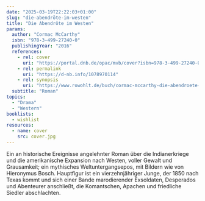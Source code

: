 ```yaml
---
date: "2025-03-19T22:22:03+01:00"
slug: "die-abendröte-im-westen"
title: "Die Abendröte im Westen"
params:
  author: "Cormac McCarthy"
  isbn: "978-3-499-27240-0"
  publishingYear: "2016"
  references:
    - rel: cover
      uri: "https://portal.dnb.de/opac/mvb/cover?isbn=978-3-499-27240-0"
    - rel: permalink
      uri: "https://d-nb.info/1078970114"
    - rel: synopsis
      uri: "https://www.rowohlt.de/buch/cormac-mccarthy-die-abendroete-im-westen-9783499272400"
  subtitle: "Roman"
topics:
  - "Drama"
  - "Western"
booklists:
  - wishlist
resources:
  - name: cover
    src: cover.jpg
---
```


Ein an historische Ereignisse angelehnter Roman über die Indianerkriege und die 
amerikanische Expansion nach Westen, voller Gewalt und Grausamkeit; ein 
mythisches Weltuntergangsepos, mit Bildern wie von Hieronymus Bosch. Hauptfigur 
ist ein vierzehnjähriger Junge, der 1850 nach Texas kommt und sich einer Bande 
marodierender Exsoldaten, Desperados und Abenteurer anschließt, die 
Komantschen, Apachen und friedliche Siedler abschlachten.